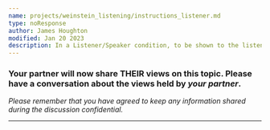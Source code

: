 ```yaml
---
name: projects/weinstein_listening/instructions_listener.md
type: noResponse
author: James Houghton
modified: Jan 20 2023
description: In a Listener/Speaker condition, to be shown to the listener during discussion
---
```


### Your partner will now share THEIR views on this topic. Please have a conversation about the views held by _your partner_.

_Please remember that you have agreed to keep any information shared during the discussion confidential._

---
